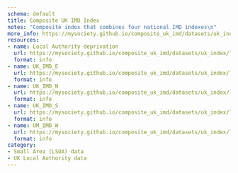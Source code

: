 ```yaml
---
schema: default
title: Composite UK IMD Index
notes: "Composite index that combines four national IMD indexes\n"
more_info: https://mysociety.github.io/composite_uk_imd/datasets/uk_index/latest
resources:
- name: Local Authority deprivation
  url: https://mysociety.github.io/composite_uk_imd/datasets/uk_index/latest
  format: info
- name: UK_IMD_E
  url: https://mysociety.github.io/composite_uk_imd/datasets/uk_index/latest
  format: info
- name: UK_IMD_N
  url: https://mysociety.github.io/composite_uk_imd/datasets/uk_index/latest
  format: info
- name: UK_IMD_S
  url: https://mysociety.github.io/composite_uk_imd/datasets/uk_index/latest
  format: info
- name: UM_IMD_W
  url: https://mysociety.github.io/composite_uk_imd/datasets/uk_index/latest
  format: info
category:
- Small Area (LSOA) data
- UK Local Authority data
---
```


